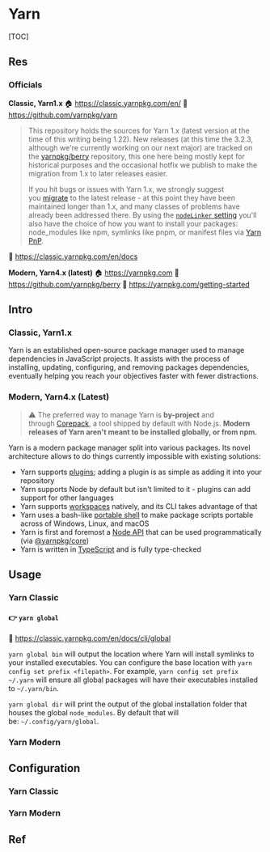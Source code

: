 # Yarn

[TOC]



## Res
### Officials
**Classic, Yarn1.x**
🏠 https://classic.yarnpkg.com/en/
🚧 https://github.com/yarnpkg/yarn
> This repository holds the sources for Yarn 1.x (latest version at the time of this writing being 1.22). New releases (at this time the 3.2.3, although we're currently working on our next major) are tracked on the [yarnpkg/berry](https://github.com/yarnpkg/berry) repository, this one here being mostly kept for historical purposes and the occasional hotfix we publish to make the migration from 1.x to later releases easier.
> 
> If you hit bugs or issues with Yarn 1.x, we strongly suggest you [migrate](https://yarnpkg.com/getting-started/migration) to the latest release - at this point they have been maintained longer than 1.x, and many classes of problems have already been addressed there. By using the [`nodeLinker` setting](https://yarnpkg.com/configuration/yarnrc#nodeLinker) you'll also have the choice of how you want to install your packages: node_modules like npm, symlinks like pnpm, or manifest files via [Yarn PnP](https://yarnpkg.com/features/pnp).

📂 https://classic.yarnpkg.com/en/docs


**Modern, Yarn4.x (latest)**
🏠 https://yarnpkg.com
🚧 https://github.com/yarnpkg/berry
📂 https://yarnpkg.com/getting-started



## Intro
### Classic, Yarn1.x
Yarn is an established open-source package manager used to manage dependencies in JavaScript projects. It assists with the process of installing, updating, configuring, and removing packages dependencies, eventually helping you reach your objectives faster with fewer distractions.


### Modern, Yarn4.x (Latest)
> ⚠️ The preferred way to manage Yarn is **by-project** and through [Corepack](https://nodejs.org/dist/latest/docs/api/corepack.html), a tool shipped by default with Node.js. **Modern releases of Yarn aren't meant to be installed globally, or from npm.**

Yarn is a modern package manager split into various packages. Its novel architecture allows to do things currently impossible with existing solutions:
- Yarn supports [plugins](https://yarnpkg.com/features/plugins); adding a plugin is as simple as adding it into your repository
- Yarn supports Node by default but isn't limited to it - plugins can add support for other languages
- Yarn supports [workspaces](https://yarnpkg.com/features/workspaces) natively, and its CLI takes advantage of that
- Yarn uses a bash-like [portable shell](https://github.com/yarnpkg/berry/tree/master/packages/yarnpkg-shell#yarnpkgshell) to make package scripts portable across of Windows, Linux, and macOS
- Yarn is first and foremost a [Node API](https://yarnpkg.com/api/) that can be used programmatically (via [@yarnpkg/core](https://github.com/yarnpkg/berry/blob/master/packages/yarnpkg-core))
- Yarn is written in [TypeScript](https://www.typescriptlang.org/) and is fully type-checked



## Usage
### Yarn Classic
#### 👉 `yarn global`
🔗 https://classic.yarnpkg.com/en/docs/cli/global

`yarn global bin` will output the location where Yarn will install symlinks to your installed executables. You can configure the base location with `yarn config set prefix <filepath>`. For example, `yarn config set prefix ~/.yarn` will ensure all global packages will have their executables installed to `~/.yarn/bin`.

`yarn global dir` will print the output of the global installation folder that houses the global `node_modules`. By default that will be: `~/.config/yarn/global`.


### Yarn Modern



## Configuration
### Yarn Classic


### Yarn Modern



## Ref
[yarn配置]: https://juejin.cn/post/7125695269689098248
[yarn使用教程]: https://www.jianshu.com/p/b306a19a64ee
